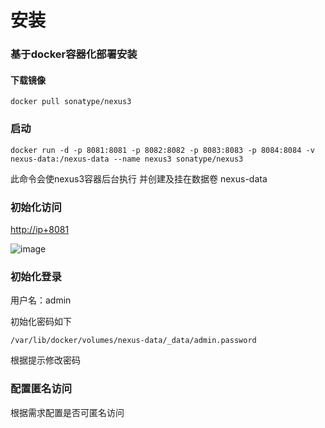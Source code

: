 # 安装
### 基于docker容器化部署安装
#### 下载镜像
```Plain Text
docker pull sonatype/nexus3
```
### 启动
```Plain Text
docker run -d -p 8081:8081 -p 8082:8082 -p 8083:8083 -p 8084:8084 -v nexus-data:/nexus-data --name nexus3 sonatype/nexus3
```
此命令会使nexus3容器后台执行 并创建及挂在数据卷 nexus-data

### 初始化访问
[http://ip+8081](http://ip+8081/)

![image](https://file.bbzy.online/blog/TlvZwAKsz1DxF95ewaDYsL3lq02pgd-hJ4MKIAJhZn8.png)

### 初始化登录
用户名：admin

初始化密码如下

```Plain Text
/var/lib/docker/volumes/nexus-data/_data/admin.password
```
根据提示修改密码

### 配置匿名访问
根据需求配置是否可匿名访问

